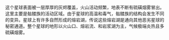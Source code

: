 这个星球表面被一层厚厚的灰烬覆盖，火山活动频繁，地表不断有硫磺烟雾冒出。这里主要是骷髅族的活动区域。由于星球的高温和毒气，骷髅族的结构会发生不同的变异。星球上有许多自然形成的熔岩湖，传说这些熔岩湖是通向其他恶劣星球的秘密通道。整个星球的地形以火山口、熔岩流、和岩浆湖为主，气候极端炎热且多硫磺烟雾。
